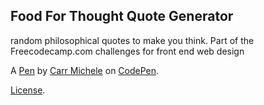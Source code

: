 Food For Thought Quote Generator
--------------------------------
random philosophical quotes to make you think.  Part of the Freecodecamp.com challenges for front end web design

A [Pen](https://codepen.io/caromichel/pen/EyjbPO) by [Carr Michele](http://codepen.io/caromichel) on [CodePen](http://codepen.io/).

[License](https://codepen.io/caromichel/pen/EyjbPO/license).